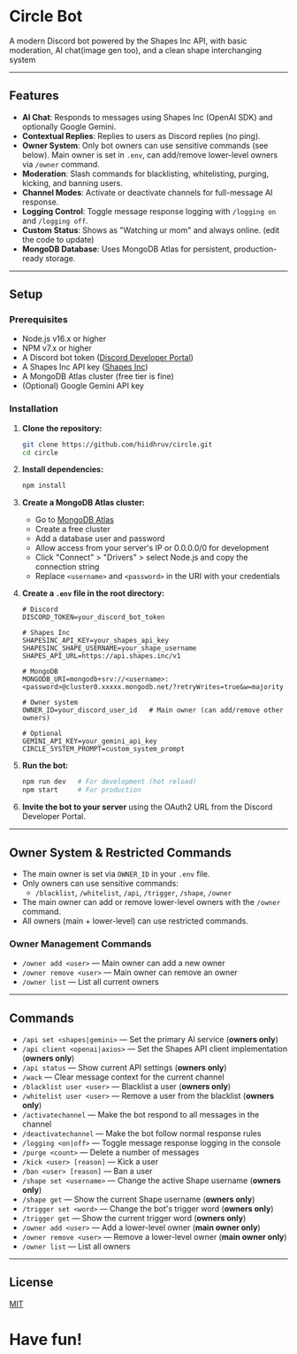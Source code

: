 # Circle Bot

A modern Discord bot powered by the Shapes Inc API, with basic moderation, AI chat(image gen too), and a clean shape interchanging system

---

## Features

- **AI Chat**: Responds to messages using Shapes Inc (OpenAI SDK) and optionally Google Gemini.
- **Contextual Replies**: Replies to users as Discord replies (no ping).
- **Owner System**: Only bot owners can use sensitive commands (see below). Main owner is set in `.env`, can add/remove lower-level owners via `/owner` command.
- **Moderation**: Slash commands for blacklisting, whitelisting, purging, kicking, and banning users.
- **Channel Modes**: Activate or deactivate channels for full-message AI response.
- **Logging Control**: Toggle message response logging with `/logging on` and `/logging off`.
- **Custom Status**: Shows as "Watching ur mom" and always online. (edit the code to update)
- **MongoDB Database**: Uses MongoDB Atlas for persistent, production-ready storage.

---

## Setup

### Prerequisites

- Node.js v16.x or higher
- NPM v7.x or higher
- A Discord bot token ([Discord Developer Portal](https://discord.com/developers/applications))
- A Shapes Inc API key ([Shapes Inc](https://shapes.inc))
- A MongoDB Atlas cluster (free tier is fine)
- (Optional) Google Gemini API key

### Installation

1. **Clone the repository:**
   ```sh
   git clone https://github.com/hiidhruv/circle.git
   cd circle
   ```

2. **Install dependencies:**
   ```sh
   npm install
   ```

3. **Create a MongoDB Atlas cluster:**
   - Go to [MongoDB Atlas](https://www.mongodb.com/cloud/atlas)
   - Create a free cluster
   - Add a database user and password
   - Allow access from your server's IP or 0.0.0.0/0 for development
   - Click "Connect" > "Drivers" > select Node.js and copy the connection string
   - Replace `<username>` and `<password>` in the URI with your credentials

4. **Create a `.env` file in the root directory:**
   ```env
   # Discord
   DISCORD_TOKEN=your_discord_bot_token

   # Shapes Inc
   SHAPESINC_API_KEY=your_shapes_api_key
   SHAPESINC_SHAPE_USERNAME=your_shape_username
   SHAPES_API_URL=https://api.shapes.inc/v1

   # MongoDB
   MONGODB_URI=mongodb+srv://<username>:<password>@cluster0.xxxxx.mongodb.net/?retryWrites=true&w=majority

   # Owner system
   OWNER_ID=your_discord_user_id   # Main owner (can add/remove other owners)

   # Optional
   GEMINI_API_KEY=your_gemini_api_key
   CIRCLE_SYSTEM_PROMPT=custom_system_prompt
   ```

5. **Run the bot:**
   ```sh
   npm run dev   # For development (hot reload)
   npm start     # For production
   ```

6. **Invite the bot to your server** using the OAuth2 URL from the Discord Developer Portal.

---

## Owner System & Restricted Commands

- The main owner is set via `OWNER_ID` in your `.env` file.
- Only owners can use sensitive commands:
  - `/blacklist`, `/whitelist`, `/api`, `/trigger`, `/shape`, `/owner`
- The main owner can add or remove lower-level owners with the `/owner` command.
- All owners (main + lower-level) can use restricted commands.

### Owner Management Commands
- `/owner add <user>` — Main owner can add a new owner
- `/owner remove <user>` — Main owner can remove an owner
- `/owner list` — List all current owners

---

## Commands

- `/api set <shapes|gemini>` — Set the primary AI service (**owners only**)
- `/api client <openai|axios>` — Set the Shapes API client implementation (**owners only**)
- `/api status` — Show current API settings (**owners only**)
- `/wack` — Clear message context for the current channel
- `/blacklist user <user>` — Blacklist a user (**owners only**)
- `/whitelist user <user>` — Remove a user from the blacklist (**owners only**)
- `/activatechannel` — Make the bot respond to all messages in the channel
- `/deactivatechannel` — Make the bot follow normal response rules
- `/logging <on|off>` — Toggle message response logging in the console
- `/purge <count>` — Delete a number of messages
- `/kick <user> [reason]` — Kick a user
- `/ban <user> [reason]` — Ban a user
- `/shape set <username>` — Change the active Shape username (**owners only**)
- `/shape get` — Show the current Shape username (**owners only**)
- `/trigger set <word>` — Change the bot's trigger word (**owners only**)
- `/trigger get` — Show the current trigger word (**owners only**)
- `/owner add <user>` — Add a lower-level owner (**main owner only**)
- `/owner remove <user>` — Remove a lower-level owner (**main owner only**)
- `/owner list` — List all owners

---

## License

[MIT](LICENSE)

# Have fun!
